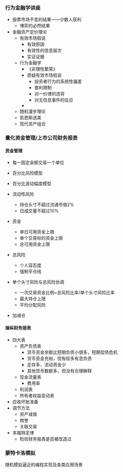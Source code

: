 ### 行为金融学讲座

* 股票市场不变的结果——少数人获利
  * 博弈的必然结果
* 金融资产定价理论
  * 有效市场假说
    * 有效原因
    * 有效性的信息层次
    * 实证证据
  * 行为金融学
    * 《非理性繁荣》
    * 质疑有效市场假说
      * 投资者行为的系统性偏差
      * 套利限制
      * 对一价律的违背
      * 对无信息事件的反应
    * 
  * 随机漫步理论
  * 凯恩斯选美
  * 现代资产组合

### 量化资金管理/上市公司财务报表

#### 资金管理

* 每一固定金额交易一个单位

* 百分比风险模型
* 百分比波动幅度模型
* 流动性风险
  * 持仓头寸不超过流通市值2%
  * 日成交量不超过10%
* 资金
  * 单日可用资金上限
  * 单个交易标的资金上限
  * 总可用资金上限
* 总风险
  * 个人容忍度
  * 强制平仓线
* 单个头寸风险与总风险协调
  * 一次交易资金比例=总风险比率/单个头寸风险比率
  * 最大持仓上限
  * 平均分配风险
* 加减仓

#### 操纵财务报表

* 四大表
  * 资产负债表
    * 货币资金余额比短期负债小很多，短期偿债危机
    * 货币资金充裕，但有较多有息负债
    * 定存多，流动资金少
    * 其他货币数额多，但没有合理解释
  * 现金流量表
    * 费用率
  * 利润表
  * 所有者权益变动表
* 应收坏账准备
* 调节方法
  * 资产减值
  * 商誉
  * 关联交易
* 本福特定律
  * 检验财务报表是否被改造过

### 蒙特卡洛模拟

随机模拟逼近的编程实现及各类应用场景
